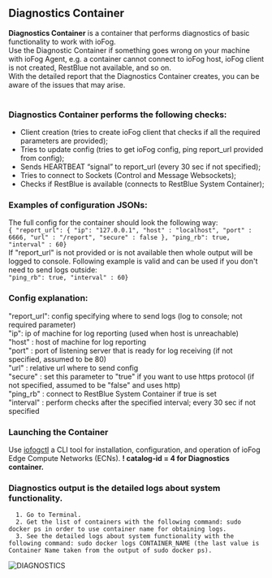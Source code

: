 ## Diagnostics Container
**Diagnostics Container** is a container that performs diagnostics of basic functionality to work with ioFog. <br>
Use the Diagnostic Container if something goes wrong on your machine with ioFog Agent, e.g. a container cannot connect to ioFog host, ioFog client is not created, RestBlue not available, and so on.  <br> With the detailed report that the Diagnostics Container creates, you can be aware of the issues that may arise. <br>
 <br>
### Diagnostics Container performs the following checks:
- Client creation (tries to create ioFog client that checks if all the required parameters are provided); <br>
- Tries to update config (tries to get ioFog config, ping report_url provided from config); <br>
- Sends HEARTBEAT “signal” to report_url (every 30 sec if not specified); <br>
- Tries to connect to Sockets (Control and Message Websockets); <br>
- Checks if RestBlue is available (connects to RestBlue System Container); <br>
 
### Examples of configuration JSONs: 
The full config for the container should look the following way: <br>
```{ "report_url": { "ip": "127.0.0.1", "host" : "localhost", "port" : 6666, "url" : "/report", "secure" : false }, "ping_rb": true, "interval" : 60}``` <br>
If "report_url" is not provided or is not available then whole output will be logged to console. Following example is valid and can be used if you don't need to send logs outside: <br>
```"ping_rb": true, "interval" : 60}``` <br>

### Config explanation: <br>
"report_url": config specifying where to send logs (log to console; not required parameter) <br>
"ip": ip of machine for log reporting (used when host is unreachable) <br>
"host" : host of machine for log reporting <br>
"port" : port of listening server that is ready for log receiving (if not specified, assumed to be 80) <br>
"url" : relative url where to send config <br>
"secure" : set this parameter to "true" if you want to use https protocol (if not specified, assumed to be "false" and uses http) <br>
"ping_rb" : connect to RestBlue System Container if true is set <br>
"interval" : perform checks after the specified interval; every 30 sec if not specified <br>

### Launching the Container
Use [iofogctl](https://github.com/eclipse-iofog/iofogctl) a CLI tool for installation, configuration, and operation of ioFog Edge Compute Networks (ECNs).
**! catalog-id = 4 for Diagnostics container.** <br>

### Diagnostics output is the detailed logs about system functionality.
      1. Go to Terminal.
      2. Get the list of containers with the following command: sudo docker ps in order to use container name for obtaining logs.
      3. See the detailed logs about system functionality with the following command: sudo docker logs CONTAINER_NAME (the last value is Container Name taken from the output of sudo docker ps).
     
![DIAGNOSTICS](https://github.com/ioFog/example-microservices/blob/master/diagnostics/DIAGNOSTICS.png)

